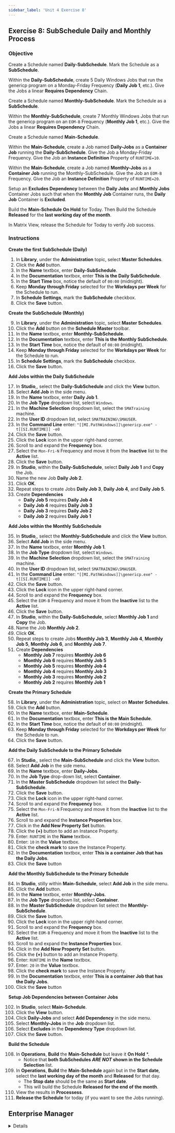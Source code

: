 ```yaml
---
sidebar_label: 'Unit 4 Exercise 8'
---
```


## Exercise 8: SubSchedule Daily and Monthly Process

### Objective

Create a Schedule named **Daily-SubSchedule**. Mark the Schedule as a **SubSchedule**. 

Within the **Daily-SubSchedule**, create 5 Daily Windows Jobs that run the genericp program on a Monday-Friday Frequency (**Daily Job 1**, etc.). Give the Jobs a linear **Requires Dependency** Chain.

Create a Schedule named **Monthly-SubSchedule**. Mark the Schedule as a **SubSchedule**.

Within the **Monthly-SubSchedule**, create 7 Monthly Windows Jobs that run the genericp program on an ```EOM-B``` Frequency (**Monthly Job 1**, etc.). Give the Jobs a linear **Requires Dependency** Chain.

Create a Schedule named **Main-Schedule**. 

Within the **Main-Schedule**, create a Job named **Daily-Jobs** as a **Container Job** running the **Daily-SubSchedule**. Give the Job a Monday-Friday Frequency. Give the Job an **Instance Definition** Property of ```RUNTIME=10```.

Within the **Main-Schedule**, create a Job named **Monthly-Jobs** as a **Container Job** running the Monthly-SubSchedule. Give the Job an ```EOM-B``` Frequency. Give the Job an **Instance Definition** Property of ```RUNTIME=20```.

Setup an **Excludes Dependency** between the **Daily Jobs** and **Monthly Jobs** Container Jobs such that when the **Monthly Job** Container runs, the **Daily Job** Container is **Excluded**. 

Build the **Main-Schedule** **On Hold** for Today. Then Build the Schedule **Released** for the **last working day of the month**.

In Matrix View, release the Schedule for Today to verify Job success.


### Instructions

**Create the first SubSchedule (Daily)**

1.	In **Library**, under the **Administration** topic, select **Master Schedules**. 
2.	Click the **Add** button. 
3.	In the **Name** textbox, enter **Daily-SubSchedule**. 
4.	In the **Documentation** textbox, enter **This is the Daily SubSchedule**.
5.	In the **Start Time** box, notice the default of ```00:00``` (midnight).
6.	Keep **Monday through Friday** selected for the **Workdays per Week** for the Schedule to run.
7.	In **Schedule Settings**, mark the **SubSchedule** checkbox.
8.	Click the **Save** button.

**Create the SubSchedule (Monthly)**

9.	In **Library**, under the **Administration** topic, select **Master Schedules**. 
10.	Click the **Add** button on the **Schedule Master** toolbar. 
11.	In the **Name** textbox, enter **Monthly-SubSchedule**. 
12.	In the **Documentation** textbox, enter **This is the Monthly SubSchedule**.
13.	In the **Start Time** box, notice the default of ```00:00``` (midnight).
14.	Keep **Monday through Friday** selected for the **Workdays per Week** for the Schedule to run.
15.	In **Schedule Settings**, mark the **SubSchedule** checkbox.
16.	Click the **Save** button.


**Add Jobs within the Daily SubSchedule**

17.	In **Studio**,, select the **Daily-SubSchedule** and click the **View** button.
18.	Select **Add Job** in the side menu. 
19.	In the **Name** textbox, enter **Daily Job 1**.
20.	In the **Job Type** dropdown list, select ```Windows```.
21.	In the **Machine Selection** dropdown list, select the ```SMATraining``` machine. 
22.	In the **User ID** dropdown list, select ```SMATRAINING\SMAUSER```. 
23.	In the **Command Line** enter:
```"[[MI.PathWindows]]\genericp.exe" -t[[SI.RUNTIME]] -e0```
25.	Click the **Save** button. 
26. Click the **Lock** icon in the upper right-hand corner.
27. Scroll to and expand the **Frequency** box.
28. Select the ```Mon-Fri-N``` Frequency and move it from the **Inactive** list to the **Active** list.
29. Click the **Save** button.
30.	In **Studio**, within the **Daily-SubSchedule**, select **Daily Job 1** and **Copy** the Job.
31.	Name the new Job **Daily Job 2**.
32.	Click **OK**.
33.	Repeat steps to create Jobs **Daily Job 3**, **Daily Job 4**, and **Daily Job 5**.
34.	Create **Dependencies**
    * **Daily Job 5** requires **Daily Job 4**
    * **Daily Job 4** requires **Daily Job 3**
    * **Daily Job 3** requires **Daily Job 2**
    * **Daily Job 2** requires **Daily Job 1**

**Add Jobs within the Monthly SubSchedule**

35.	In **Studio**,, select the **Monthly-SubSchedule** and click the **View** button.
36.	Select **Add Job** in the side menu.
37.	In the **Name** textbox, enter **Monthly Job 1**.
38.	In the **Job Type** dropdown list, select ```Windows```.
39.	In the **Machine Selection** dropdown list, select the ```SMATraining``` machine. 
40.	In the **User ID** dropdown list, select ```SMATRAINING\SMAUSER```. 
41.	In the **Command Line** enter:
```"[[MI.PathWindows]]\genericp.exe" -t[[SI.RUNTIME]] -e0```
42.	Click the **Save** button. 
43. Click the **Lock** icon in the upper right-hand corner.
44. Scroll to and expand the **Frequency** box.
45. Select the ```EOM-B``` Frequency and move it from the **Inactive** list to the **Active** list.
46.	Click the **Save** button.
47.	In **Studio**, within the **Daily-SubSchedule**, select **Monthly Job 1** and **Copy** the Job.
48.	Name the Job **Monthly Job 2**.
49.	Click **OK**.
50.	Repeat steps to create Jobs **Monthly Job 3**, **Monthly Job 4**, **Monthly Job 5**, **Monthly Job 6**, and **Monthly Job 7**.
51.	Create **Dependencies**
	* **Monthly Job 7** requires **Monthly Job 6**
    * **Monthly Job 6** requires **Monthly Job 5**
	* **Monthly Job 5** requires **Monthly Job 4**
    * **Monthly Job 4** requires **Monthly Job 3**
    * **Monthly Job 3** requires **Monthly Job 2**
    * **Monthly Job 2** requires **Monthly Job 1**

**Create the Primary Schedule**

58.	In **Library**, under the **Administration** topic, select on **Master Schedules**. 
59.	Click the **Add** button. 
60.	In the **Name** textbox, enter **Main-Schedule**. 
61.	In the **Documentation** textbox, enter **This is the Main Schedule**.
62.	In the **Start Time** box, notice the default of ```00:00``` (midnight).
63.	Keep **Monday through Friday** selected for the **Workdays per Week** for the Schedule to run.
64.	Click the **Save** button.

**Add the Daily SubSchedule to the Primary Schedule**

67.	In **Studio**,, select the **Main-SubSchedule** and click the **View** button.
68.	Select  **Add Job** in the side menu. 
69.	In the **Name** textbox, enter **Daily-Jobs**. 
70.	In the **Job Type** drop-down list, select **Container**.
71.	In the **Master SubSchedule** dropdown list select the **Daily-SubSchedule**.
72.	Click the **Save** button.
73. Click the **Lock** icon in the upper right-hand corner.
74.	Scroll to and expand the **Frequency** box.
75.	Select the ```Mon-Fri-N``` Frequency and move it from the **Inactive** list to the **Active** list.
76.	Scroll to and expand the **Instance Properties** box.
77.	Click in the **Add New Property Set** button.
78. Click the **(+)** button to add an Instance Property.
79.	Enter: ```RUNTIME``` in the **Name** textbox.
80. Enter: ```10``` in the **Value** textbox.
81. Click the **check mark** to save the Instance Property.
82.	In the **Documentation** textbox, enter **This is a container Job that has the Daily Jobs**.
83.	Click the **Save** button

**Add the Monthly SubSchedule to the Primary Schedule**

84. In **Studio**, stilly within **Main-Schedule**, select **Add Job** in the side menu. 
86.	Click the **Add** button. 
87.	In the **Name** textbox, enter **Monthly-Jobs**. 
88.	In the **Job Type** dropdown list, select **Container**.
89.	In the **Master SubSchedule** dropdown list select the **Monthly-SubSchedule**.
90.	Click the **Save** button.
91. Click the **Lock** icon in the upper right-hand corner.
92.	Scroll to and expand the **Frequency** box.
93.	Select the ```EOM-B``` Frequency and move it from the **Inactive** list to the **Active** list.
94.	Scroll to and expand the **Instance Properties** box.
95.	Click in the **Add New Property Set** button.
96. Click the **(+)** button to add an Instance Property.
97.	Enter: ```RUNTIME``` in the **Name** textbox.
98. Enter: ```20``` in the **Value** textbox.
99. Click the **check mark** to save the Instance Property.
100. In the **Documentation** textbox, enter **This is a container Job that has the Daily Jobs**.
101. Click the **Save** button

**Setup Job Dependencies between Container Jobs**

102. In **Studio**, select **Main-Schedule**.
103. Click the **View** button.
104. Click **Daily-Jobs** and select **Add Dependency** in the side menu.
105. Select **Monthly-Jobs** in the **Job** dropdown list.
106. Select **Excludes** in the **Dependency Type** dropdown list.
107. Click the **Save** button.


**Build the Schedule**

108. In **Operations**, **Build** the **Main-Schedule** but leave it **On Hold** *.
		* Notice that **both SubSchedules _ARE NOT_ shown in the Schedule Selection** list.  
109. In **Operations**, **Build** the **Main-Schedule** again but in the **Start date**, select the **last working day of the month** and **Released** for that day.
		* The **Stop date** should be the same as **Start date**.  
		* This will build the Schedule **Released for the end of the month**.   
110.  View the results in **Processess**.  
111.  **Release the Schedule** for today (if you want to see the Jobs running).  


## Enterprise Manager

<details>

:::tip 

[Walkthrough Video - Unit 4 Exercise 8](../static/videobasic/U4E8.mp4)

:::


**Create the first SubSchedule (Daily)**

1.	Under the **Administration** topic, Double-Click on **Schedule Master**. 
2.	Click the **Add** button on the **Schedule Master** toolbar. 
3.	In the **Name** textbox, enter **Daily-SubSchedule**. 
4.	In the **Documentation** textbox, enter **This is the Daily SubSchedule**.
5.	In the **Start Time** box, notice the default of ```00:00``` (midnight).
6.	Keep **Monday through Friday** selected for the **Workdays per Week** for the Schedule to run.
7.	In the **Schedule Properties** frame, mark the **SubSchedule** checkbox.
8.	Click the **Save** button on the Schedule Master toolbar.

**Create the SubSchedule (Monthly)**

9.	Under the **Administration** topic, Double-Click on **Schedule Master** (if not open). 
10.	Click the **Add** button on the **Schedule Master** toolbar. 
11.	In the **Name** textbox, enter **Monthly-SubSchedule**. 
12.	In the **Documentation** textbox, enter **This is the Monthly SubSchedule**.
13.	In the **Start Time** box, notice the default of ```00:00``` (midnight).
14.	Keep **Monday through Friday** selected for the **Workdays per Week** for the Schedule to run.
15.	In the **Schedule Properties** frame, mark the **SubSchedule** checkbox.
16.	Click the **Save** button on the **Schedule Master** toolbar.
17.	Close the **Schedule Master** tab.

**Add Jobs within the Daily SubSchedule**

18.	Under the **Administration** topic, Double-Click on **Job Master**. Select the **Daily-SubSchedule**.
19.	Click the **Add** button on the **Job Master** toolbar. 
20.	In the **Name** textbox, enter **Daily Job 1**.
21.	In the **Job Type** drop-down list, select ```Windows```.
22.	In the **Primary Machine** drop-down list, select the ```SMATraining``` machine. 
23.	In the **User ID** drop-down list, select ```SMATRAINING\SMAUSER```. 
24.	In the **Command Line**, use **Ctrl+F** and select the command line that looks like this:
```"[[MI.PathWindows]]\genericp.exe" -t[[SI.RUNTIME]] -e0```
25.	Click the **Save** button on the **Job Master** toolbar. 
26.	Click the **Frequency** tab.
27.	Within the **Frequency list** frame, click the **Add** button.
28.	Click inside the option button to **Use existing Frequency**.
29.	In the **Frequency** drop-down list, select ```Mon-Fri-N```. 
30.	Click **Next**.
31.	Click the **Finish** button.
32.	On the **Job Master** Toolbar, click the **Copy** button or press **Ctrl+Insert**).
33.	Name the **Job Daily Job 2**.
34.	Click **OK**.
35.	Repeat steps 32 to 34 to create Jobs **Daily Job 3**, **Daily Job 4**, and **Daily Job 5**.
36.	Close the **Job Master**.
37.	Use **Workflow Designer** to create **Job Dependencies** the way you want and then close **Workflow Designer**.

**Add Jobs within the Monthly SubSchedule**

38.	Under the **Administration** topic, Double-Click on **Job Master**. Select the **Monthly-SubSchedule**.
39.	Click the **Add** button on the **Job Master** toolbar. 
40.	In the **Name** textbox, enter **Monthly Job 1**.
41.	In the **Job Type** drop-down list, select ```Windows```.
42.	In the **Primary Machine** drop-down list, select the ```SMATraining``` machine. 
43.	In the **User ID** drop-down list, select ```SMATRAINING\SMAUSER```. 
44.	In the **Command Line**, type **Ctrl+F** and select the command line that looks like this:
```"[[MI.PathWindows]]\genericp.exe" -t[[SI.RUNTIME]] -e0```
45.	Click the **Save** button on the **Job Master** toolbar. 
46.	Click the **Frequency** tab.
47.	Within the **Frequency list** frame, click the **Add** button.
48.	Create a new **Frequency**. The name will be ```End-of-Month-B```. Click **Next**.
49.	In the **Frequency Definition Wizard**, select **End of Period** in **When to Schedule** frame, be sure that **Month** is selected under **Periods** frame and **Before Date** is selected under **A/O/B/N** frame.
50.	Click the **Finish** button.
51.	On the **Job Master** Toolbar, click the **Copy** button or press **Ctrl+Insert**.
52.	Name the Job **Monthly Job 2**.
53.	Click **OK**.
54.	Repeat steps 51 to 53 to create Jobs **Monthly Job 3**, **Monthly Job 4**, **Monthly Job 5**, **Monthly Job 6**, and **Monthly Job 7**.
55.	Close the **Job Master** tab.
56.	Use **Workflow Designer** to create **Job Dependencies**.
57.	Close the **Workflow Designer**.

**Create the Primary Schedule**

58.	Under the **Administration** topic, Double-Click on **Schedule Master**. 
59.	Click the **Add** button on the **Schedule Master** toolbar. 
60.	In the **Name** textbox, enter **Main-Schedule**. 
61.	In the **Documentation** textbox, enter **This is the Main Schedule**.
62.	In the **Start Time** box, notice the default of ```00:00``` (midnight).
63.	Keep **Monday through Friday** selected for the **Workdays per Week** for the Schedule to run.
64.	Click the **Save** button on the **Schedule Master** toolbar.
65.	Close the **Schedule Master** tab.
66.	Under the **Administration** topic, Double-Click on **Job Master**. 

**Add the Daily SubSchedule to the Primary Schedule**

67.	Select the **Main-Schedule** from the **Schedule** drop-down list.
68.	Click the **Add** button on the **Job Master** toolbar. 
69.	In the **Name** textbox, enter **Daily-Jobs**. 
70.	In the **Job Type** drop-down list, select **Container**.
71.	On the **Schedule to run as SubSchedule** drop-down list select the **Daily-SubSchedule**.
72.	Click the **Save** button on the **Job Master** toolbar.
73.	Click the **Frequency** tab.
74.	Within the **Frequency list** frame, click the **Add** button.
75.	Click inside the option button to **Use existing Frequency**.
76.	In the **Frequency** drop-down list, select ```Mon-Fri-N```.
77.	Click **Next** and then **Finish**.
78.	Click the **Instance Definition** tab.
79.	Click in the **Define Property Values** box.
80.	Enter: ```RUNTIME=10```
81.	Click the **Add** at the right-middle of the screen.
82.	Click the **Save** button on the **Job Master** toolbar.
83.	In the **Documentation** textbox, enter **This is a container Job that has the Daily Jobs**.
84.	Click the **Save** button on the **Job Master** toolbar.
85.	Still on **Job Master**, be sure you have the **Main-Schedule** selected.

**Add the Monthly SubSchedule to the Primary Schedule**

86.	Click the **Add** button on the **Job Master** toolbar. 
87.	In the **Name** textbox, enter **Monthly-Jobs**. 
88.	In the **Job Type** drop-down list, select **Container**.
89.	On the **Schedule to run as SubSchedule** drop-down list select the **Monthly-SubSchedule**.
90.	Click the **Save** button or on the **Job Master** toolbar or press **Ctrl+S**.
91.	Click the **Frequency** tab.
92.	Within the **Frequency** list frame, click the **Add** button.
93.	Click inside the option button to **Use Existing Frequency**.
94.	Select ```End-of-Month-B``` from the drop-down list.
95.	Click **Next**.
96.	Click the **Forecast** button and note that on the months noted above that the Job will run on the Friday before the end of the month if it falls on a weekend.
97.	Close the **Forecast** dialog box and then click **Finish** on the **Frequency Definition Wizard** screen.
98.	Click the **Instance Definition** tab.
99.	Click in the **Define Property Values** box.
100. Enter: ```RUNTIME=20```.
101. Click the **Add** at the right side of the **Define Property Values** frame.
102. Click the **Save** button on the **Job Master** toolbar.
103. Close the **Job Master** tab.

**Setup Job Dependencies between Container Jobs**

104. Under the **Administration** topic, Double-Click **Workflow Designer**.
105. Select **Main-Schedule** under the **Select Schedule** drop-down list.
106. Click the **Add Dependency** tool.
107. Click the **Daily-Jobs** box and then click the **Monthly-Jobs**.
108. Select **Excludes** under the **Dependency** type. 
109. Click **OK**.
110. Close the **Workflow Designer** tab.

<a href="imgbasic/433.png" target="_blank"><img src="imgbasic/433.png" width="250"></img></a>

**Build the Schedule**

111. Under the **Operation** topic, Double-Click **Schedule Build**.
		* Notice that **both SubSchedules _ARE NOT_ shown in the Schedule Selection** list.  
112. Click the **Main-Schedule** and click the **Build** button.  
113. On the Build Properties screen, leave On Hold selected and click OK.
		* This will build the Schedule **On Hold** for today  
114. Click the **Main-Schedule** again.  
115. On the **Start date**, select the **last working day of the month**.
		* The **Stop date** should be the same as **Start date**.  
116. Click the **Build** button.
117. On the **Build Properties** screen, leave **Released** selected and click **OK**.
		* This will build the Schedule **Released for the end of the month**.  
118. Close the Build Schedules screen.  
119.  Go to the **List** or **Matrix** view under the **Operation** topic or use **Solution Manager** to check the results.  
120.  **Release the Schedule** for today (if you want to see the Jobs running).  

</details>